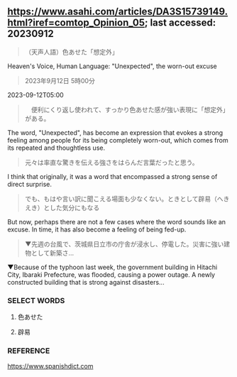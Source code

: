 ## https://www.asahi.com/articles/DA3S15739149.html?iref=comtop_Opinion_05; last accessed: 20230912

> （天声人語）色あせた「想定外」

Heaven's Voice, Human Language: "Unexpected", the worn-out excuse  

> 2023年9月12日 5時00分

2023-09-12T05:00

>　便利にくり返し使われて、すっかり色あせた感が強い表現に「想定外」がある。

The word, "Unexpected", has become an expression that evokes a strong feeling among people for its being completely worn-out, which comes from its repeated and thoughtless use. 

> 元々は率直な驚きを伝える強さをはらんだ言葉だったと思う。

I think that originally, it was a word that encompassed a strong sense of direct surprise.

> でも、もはや言い訳に聞こえる場面も少なくない。ときとして辟易（へきえき）とした気分にもなる

But now, perhaps there are not a few cases where the word sounds like an excuse. In time, it has also become a feeling of being fed-up.

> ▼先週の台風で、茨城県日立市の庁舎が浸水し、停電した。災害に強い建物として新築さ…

▼Because of the typhoon last week, the government building in Hitachi City, Ibaraki Prefecture, was flooded, causing a power outage. A newly constructed building that is strong against disasters...

### SELECT WORDS

1) 色あせた

2) 辟易

### REFERENCE

https://www.spanishdict.com

